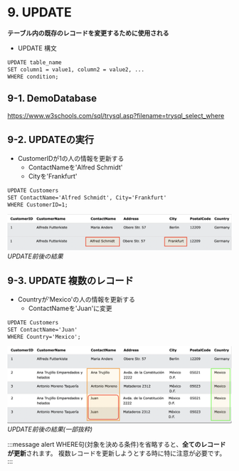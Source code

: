# 9. UPDATE
**テーブル内の既存のレコードを変更するために使用される**

- UPDATE 構文
```sql: UPDATE
UPDATE table_name
SET column1 = value1, column2 = value2, ...
WHERE condition;
```

## 9-1. DemoDatabase
https://www.w3schools.com/sql/trysql.asp?filename=trysql_select_where

## 9-2. UPDATEの実行
- CustomerIDが1の人の情報を更新する
  - ContactNameを'Alfred Schmidt'
  - Cityを'Frankfurt'

```sql: UPDATE
UPDATE Customers
SET ContactName='Alfred Schmidt', City='Frankfurt'
WHERE CustomerID=1;
```

![](2022-08-17-12-11-23.png)
*UPDATE前後の結果*

## 9-3. UPDATE 複数のレコード
- Countryが'Mexico'の人の情報を更新する
  - ContactNameを'Juan'に変更

```sql: UPDATE
UPDATE Customers
SET ContactName='Juan'
WHERE Country='Mexico';
```

![](2022-08-17-12-17-26.png)
*UPDATE前後の結果(一部抜粋)*

:::message alert
WHERE句(対象を決める条件)を省略すると、**全てのレコードが更新**されます。
複数レコードを更新しようとする時に特に注意が必要です。
:::
